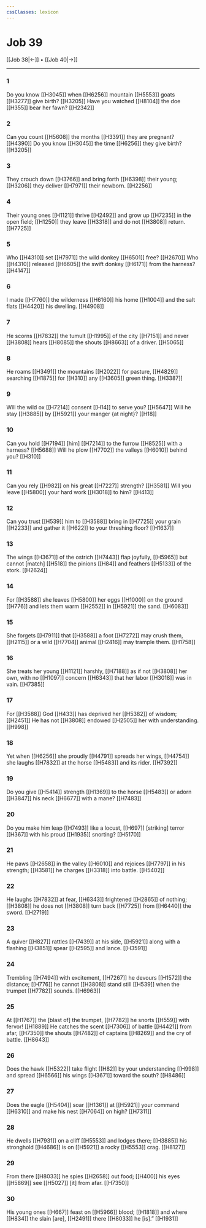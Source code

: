 ```yaml
---
cssClasses: lexicon
---
```


# Job 39

[[Job 38|←]] • [[Job 40|→]]

---

### 1
Do you know [[H3045]] when [[H6256]] mountain [[H5553]] goats [[H3277]] give birth? [[H3205]] Have you watched [[H8104]] the doe [[H355]] bear her fawn? [[H2342]]

### 2
Can you count [[H5608]] the months [[H3391]] they are pregnant? [[H4390]] Do you know [[H3045]] the time [[H6256]] they give birth? [[H3205]]

### 3
They crouch down [[H3766]] and bring forth [[H6398]] their young; [[H3206]] they deliver [[H7971]] their newborn. [[H2256]]

### 4
Their young ones [[H1121]] thrive [[H2492]] and grow up [[H7235]] in the open field; [[H1250]] they leave [[H3318]] and do not [[H3808]] return. [[H7725]]

### 5
Who [[H4310]] set [[H7971]] the wild donkey [[H6501]] free? [[H2670]] Who [[H4310]] released [[H6605]] the swift donkey [[H6171]] from the harness? [[H4147]]

### 6
I made [[H7760]] the wilderness [[H6160]] his home [[H1004]] and the salt flats [[H4420]] his dwelling. [[H4908]]

### 7
He scorns [[H7832]] the tumult [[H1995]] of the city [[H7151]] and never [[H3808]] hears [[H8085]] the shouts [[H8663]] of a driver. [[H5065]]

### 8
He roams [[H3491]] the mountains [[H2022]] for pasture, [[H4829]] searching [[H1875]] for [[H310]] any [[H3605]] green thing. [[H3387]]

### 9
Will the wild ox [[H7214]] consent [[H14]] to serve you? [[H5647]] Will he stay [[H3885]] by [[H5921]] your manger {at night}? [[H18]]

### 10
Can you hold [[H7194]] [him] [[H7214]] to the furrow [[H8525]] with a harness? [[H5688]] Will he plow [[H7702]] the valleys [[H6010]] behind you? [[H310]]

### 11
Can you rely [[H982]] on his  great [[H7227]] strength? [[H3581]] Will you leave [[H5800]] your hard work [[H3018]] to him? [[H413]]

### 12
Can you trust [[H539]] him  to [[H3588]] bring in [[H7725]] your grain [[H2233]] and gather it [[H622]] to your threshing floor? [[H1637]]

### 13
The wings [[H3671]] of the ostrich [[H7443]] flap joyfully, [[H5965]] but cannot [match] [[H518]] the pinions [[H84]] and feathers [[H5133]] of the stork. [[H2624]]

### 14
For [[H3588]] she leaves [[H5800]] her eggs [[H1000]] on the ground [[H776]] and lets them warm [[H2552]] in [[H5921]] the sand. [[H6083]]

### 15
She forgets [[H7911]] that [[H3588]] a foot [[H7272]] may crush them, [[H2115]] or a wild [[H7704]] animal [[H2416]] may trample them. [[H1758]]

### 16
She treats her young [[H1121]] harshly, [[H7188]] as if not [[H3808]] her own,  with no [[H1097]] concern [[H6343]] that her labor [[H3018]] was in vain. [[H7385]]

### 17
For [[H3588]] God [[H433]] has deprived her [[H5382]] of wisdom; [[H2451]] He has not [[H3808]] endowed [[H2505]] her  with understanding. [[H998]]

### 18
Yet when [[H6256]] she proudly [[H4791]] spreads her wings, [[H4754]] she laughs [[H7832]] at the horse [[H5483]] and its rider. [[H7392]]

### 19
Do you give [[H5414]] strength [[H1369]] to the horse [[H5483]] or adorn [[H3847]] his neck [[H6677]] with a mane? [[H7483]]

### 20
Do you make him leap [[H7493]] like a locust, [[H697]] [striking] terror [[H367]] with his proud [[H1935]] snorting? [[H5170]]

### 21
He paws [[H2658]] in the valley [[H6010]] and rejoices [[H7797]] in his strength; [[H3581]] he charges [[H3318]] into battle. [[H5402]]

### 22
He laughs [[H7832]] at fear, [[H6343]] frightened [[H2865]] of nothing; [[H3808]] he does not [[H3808]] turn back [[H7725]] from [[H6440]] the sword. [[H2719]]

### 23
A quiver [[H827]] rattles [[H7439]] at his side, [[H5921]] along with a flashing [[H3851]] spear [[H2595]] and lance. [[H3591]]

### 24
Trembling [[H7494]] with excitement, [[H7267]] he devours [[H1572]] the distance; [[H776]] he cannot [[H3808]] stand still [[H539]] when the trumpet [[H7782]] sounds. [[H6963]]

### 25
At [[H1767]] the [blast of] the trumpet, [[H7782]] he snorts [[H559]] with fervor! [[H1889]] He catches the scent [[H7306]] of battle [[H4421]] from afar, [[H7350]] the shouts [[H7482]] of captains [[H8269]] and the cry of battle. [[H8643]]

### 26
Does the hawk [[H5322]] take flight [[H82]] by your understanding [[H998]] and spread [[H6566]] his wings [[H3671]] toward the south? [[H8486]]

### 27
Does the eagle [[H5404]] soar [[H1361]] at [[H5921]] your command [[H6310]] and make his nest [[H7064]] on high? [[H7311]]

### 28
He dwells [[H7931]] on a cliff [[H5553]] and lodges there; [[H3885]] his stronghold [[H4686]] is on [[H5921]] a rocky [[H5553]] crag. [[H8127]]

### 29
From there [[H8033]] he spies [[H2658]] out food; [[H400]] his eyes [[H5869]] see [[H5027]] [it] from afar. [[H7350]]

### 30
His young ones [[H667]] feast on [[H5966]] blood; [[H1818]] and where [[H834]] the slain [are], [[H2491]] there [[H8033]] he [is].” [[H1931]]

